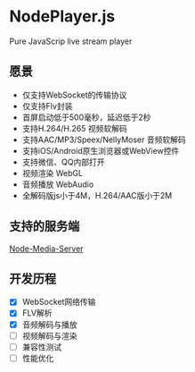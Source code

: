 # NodePlayer.js
Pure JavaScrip live stream player

## 愿景
- 仅支持WebSocket的传输协议
- 仅支持Flv封装
- 首屏启动低于500毫秒，延迟低于2秒
- 支持H.264/H.265 视频软解码
- 支持AAC/MP3/Speex/NellyMoser 音频软解码
- 支持iOS/Android原生浏览器或WebView控件
- 支持微信、QQ内部打开
- 视频渲染 WebGL
- 音频播放 WebAudio
- 全解码版js小于4M，H.264/AAC版小于2M

## 支持的服务端
[Node-Media-Server](https://github.com/illuspas/Node-Media-Server)


## 开发历程
 - [x] WebSocket网络传输
 - [x] FLV解析
 - [x] 音频解码与播放
 - [ ] 视频解码与渲染
 - [ ] 兼容性测试
 - [ ] 性能优化
